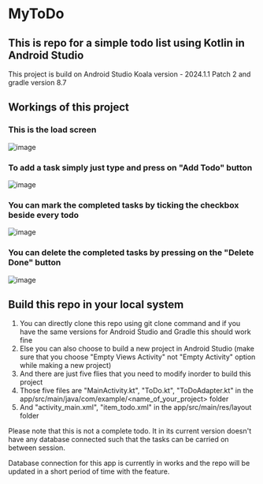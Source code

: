 # MyToDo
## This is repo for a simple todo list using Kotlin in Android Studio

This project is build on Android Studio Koala version - 2024.1.1 Patch 2 and gradle version 8.7

## Workings of this project
### This is the load screen
![image](https://github.com/user-attachments/assets/26ff612b-5c02-4518-abfb-0539334f1939)

### To add a task simply just type and press on "Add Todo" button
![image](https://github.com/user-attachments/assets/95f691b4-4cfa-4642-90b8-907a55d29bdd)

### You can mark the completed tasks by ticking the checkbox beside every todo
![image](https://github.com/user-attachments/assets/6be8057f-1979-4381-afc2-560a7eb52111)

### You can delete the completed tasks by pressing on the "Delete Done" button
![image](https://github.com/user-attachments/assets/60c58ac6-b6bb-4af9-800a-35b99dce57aa)

## Build this repo in your local system
1. You can directly clone this repo using git clone command and if you have the same versions for Android Studio and Gradle this should work fine
2. Else you can also choose to build a new project in Android Studio (make sure that you choose "Empty Views Activity" not "Empty Activity" option while making a new project)
3. And there are just five flies that you need to modify inorder to build this project
4. Those five files are "MainActivity.kt", "ToDo.kt", "ToDoAdapter.kt" in the app/src/main/java/com/example/<name_of_your_project> folder
5. And "activity_main.xml", "item_todo.xml" in the app/src/main/res/layout folder

Please note that this is not a complete todo. It in its current version doesn't have any database connected such that the tasks can be carried on between session.

Database connection for this app is currently in works and the repo will be updated in a short period of time with the feature.
